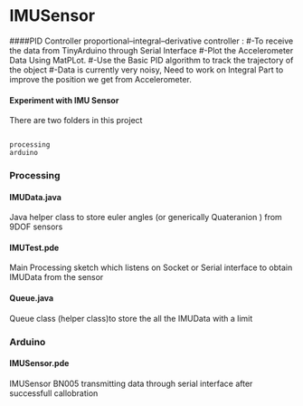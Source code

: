 # IMUSensor

####PID Controller
proportional–integral–derivative controller : 
#-To receive the data from TinyArduino through Serial Interface
#-Plot the Accelerometer Data Using MatPLot.
#-Use the Basic PID algorithm to track the trajectory of the object
#-Data is currently very noisy, Need to work on Integral Part to improve the position we get from Accelerometer.

#### Experiment with IMU Sensor 

There are two folders in this project 

````

processing 
arduino 

````


### Processing 

####  IMUData.java	

Java helper class to store euler angles (or generically Quateranion ) from 9DOF sensors 


#### IMUTest.pde	

Main Processing sketch which listens on Socket or Serial interface to obtain IMUData from the sensor 

#### Queue.java
Queue class (helper class)to store the all the IMUData with a limit



### Arduino 

#### IMUSensor.pde 

IMUSensor BN005 transmitting data through serial interface after successfull callobration 







